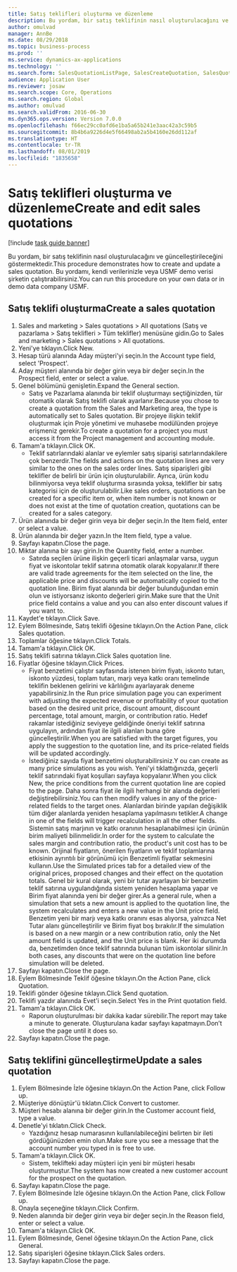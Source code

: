 ```yaml
---
title: Satış teklifleri oluşturma ve düzenleme
description: Bu yordam, bir satış teklifinin nasıl oluşturulacağını ve güncelleştirileceğini göstermektedir.
author: omulvad
manager: AnnBe
ms.date: 08/29/2018
ms.topic: business-process
ms.prod: ''
ms.service: dynamics-ax-applications
ms.technology: ''
ms.search.form: SalesQuotationListPage, SalesCreateQuotation, SalesQuotationTable, SalesQuotationTotals, SalesQuotationPriceSimulation, SalesQuotationEditLines, SrsReportViewerForm, smmSetNumSeqIfManual, CustTable, SalesTable
audience: Application User
ms.reviewer: josaw
ms.search.scope: Core, Operations
ms.search.region: Global
ms.author: omulvad
ms.search.validFrom: 2016-06-30
ms.dyn365.ops.version: Version 7.0.0
ms.openlocfilehash: f66ec29cc0afd6e1ba5a65b241e3aac42a3c59b5
ms.sourcegitcommit: 8b4b6a9226d4e5f66498ab2a5b4160e26dd112af
ms.translationtype: HT
ms.contentlocale: tr-TR
ms.lasthandoff: 08/01/2019
ms.locfileid: "1835658"
---
```

# <a name="create-and-edit-sales-quotations"></a><span data-ttu-id="502a5-103">Satış teklifleri oluşturma ve düzenleme</span><span class="sxs-lookup"><span data-stu-id="502a5-103">Create and edit sales quotations</span></span>

[!include [task guide banner](../../includes/task-guide-banner.md)]

<span data-ttu-id="502a5-104">Bu yordam, bir satış teklifinin nasıl oluşturulacağını ve güncelleştirileceğini göstermektedir.</span><span class="sxs-lookup"><span data-stu-id="502a5-104">This procedure demonstrates how to create and update a sales quotation.</span></span> <span data-ttu-id="502a5-105">Bu yordamı, kendi verilerinizle veya USMF demo verisi şirketin çalıştırabilirsiniz.</span><span class="sxs-lookup"><span data-stu-id="502a5-105">You can run this procedure on your own data or in demo data company USMF.</span></span>


## <a name="create-a-sales-quotation"></a><span data-ttu-id="502a5-106">Satış teklifi oluşturma</span><span class="sxs-lookup"><span data-stu-id="502a5-106">Create a sales quotation</span></span>
1. <span data-ttu-id="502a5-107">Sales and marketing > Sales quotations > All quotations (Satış ve pazarlama > Satış teklifleri > Tüm teklifler) menüsüne gidin.</span><span class="sxs-lookup"><span data-stu-id="502a5-107">Go to Sales and marketing > Sales quotations > All quotations.</span></span>
2. <span data-ttu-id="502a5-108">Yeni'ye tıklayın.</span><span class="sxs-lookup"><span data-stu-id="502a5-108">Click New.</span></span>
3. <span data-ttu-id="502a5-109">Hesap türü alanında Aday müşteri'yi seçin.</span><span class="sxs-lookup"><span data-stu-id="502a5-109">In the Account type field, select 'Prospect'.</span></span>
4. <span data-ttu-id="502a5-110">Aday müşteri alanında bir değer girin veya bir değer seçin.</span><span class="sxs-lookup"><span data-stu-id="502a5-110">In the Prospect field, enter or select a value.</span></span>
5. <span data-ttu-id="502a5-111">Genel bölümünü genişletin.</span><span class="sxs-lookup"><span data-stu-id="502a5-111">Expand the General section.</span></span>
    * <span data-ttu-id="502a5-112">Satış ve Pazarlama alanında bir teklif oluşturmayı seçtiğinizden, tür otomatik olarak Satış teklifi olarak ayarlanır.</span><span class="sxs-lookup"><span data-stu-id="502a5-112">Because you chose to create a quotation from the Sales and Marketing area, the type is automatically set to Sales quotation.</span></span> <span data-ttu-id="502a5-113">Bir projeye ilişkin teklif oluşturmak için Proje yönetimi ve muhasebe modülünden projeye erişmeniz gerekir.</span><span class="sxs-lookup"><span data-stu-id="502a5-113">To create a quotation for a project you must access it from the Project management and accounting module.</span></span>   
6. <span data-ttu-id="502a5-114">Tamam'a tıklayın.</span><span class="sxs-lookup"><span data-stu-id="502a5-114">Click OK.</span></span>
    * <span data-ttu-id="502a5-115">Teklif satırlarındaki alanlar ve eylemler satış siparişi satırlarındakilere çok benzerdir.</span><span class="sxs-lookup"><span data-stu-id="502a5-115">The fields and actions on the quotation lines are very similar to the ones on the sales order lines.</span></span>   <span data-ttu-id="502a5-116">Satış siparişleri gibi teklifler de belirli bir ürün için oluşturulabilir. Ayrıca, ürün kodu bilinmiyorsa veya teklif oluşturma sırasında yoksa, teklifler bir satış kategorisi için de oluşturulabilir.</span><span class="sxs-lookup"><span data-stu-id="502a5-116">Like sales orders, quotations can be created for a specific item or, when item number is not known or does not exist at the time of quotation creation, quotations can be created for a sales category.</span></span>  
7. <span data-ttu-id="502a5-117">Ürün alanında bir değer girin veya bir değer seçin.</span><span class="sxs-lookup"><span data-stu-id="502a5-117">In the Item field, enter or select a value.</span></span>
8. <span data-ttu-id="502a5-118">Ürün alanında bir değer yazın.</span><span class="sxs-lookup"><span data-stu-id="502a5-118">In the Item field, type a value.</span></span>
9. <span data-ttu-id="502a5-119">Sayfayı kapatın.</span><span class="sxs-lookup"><span data-stu-id="502a5-119">Close the page.</span></span>
10. <span data-ttu-id="502a5-120">Miktar alanına bir sayı girin.</span><span class="sxs-lookup"><span data-stu-id="502a5-120">In the Quantity field, enter a number.</span></span>
    * <span data-ttu-id="502a5-121">Satırda seçilen ürüne ilişkin geçerli ticari anlaşmalar varsa, uygun fiyat ve iskontolar teklif satırına otomatik olarak kopyalanır.</span><span class="sxs-lookup"><span data-stu-id="502a5-121">If there are valid trade agreements for the item selected on the line, the applicable price and discounts will be automatically copied to the quotation line.</span></span> <span data-ttu-id="502a5-122">Birim fiyat alanında bir değer bulunduğundan emin olun ve istiyorsanız iskonto değerleri girin.</span><span class="sxs-lookup"><span data-stu-id="502a5-122">Make sure that the Unit price field contains a value and you can also enter discount values if you want to.</span></span>  
11. <span data-ttu-id="502a5-123">Kaydet'e tıklayın.</span><span class="sxs-lookup"><span data-stu-id="502a5-123">Click Save.</span></span>
12. <span data-ttu-id="502a5-124">Eylem Bölmesinde, Satış teklifi öğesine tıklayın.</span><span class="sxs-lookup"><span data-stu-id="502a5-124">On the Action Pane, click Sales quotation.</span></span>
13. <span data-ttu-id="502a5-125">Toplamlar öğesine tıklayın.</span><span class="sxs-lookup"><span data-stu-id="502a5-125">Click Totals.</span></span>
14. <span data-ttu-id="502a5-126">Tamam'a tıklayın.</span><span class="sxs-lookup"><span data-stu-id="502a5-126">Click OK.</span></span>
15. <span data-ttu-id="502a5-127">Satış teklifi satırına tıklayın.</span><span class="sxs-lookup"><span data-stu-id="502a5-127">Click Sales quotation line.</span></span>
16. <span data-ttu-id="502a5-128">Fiyatlar öğesine tıklayın.</span><span class="sxs-lookup"><span data-stu-id="502a5-128">Click Prices.</span></span>
    * <span data-ttu-id="502a5-129">Fiyat benzetimi çalıştır sayfasında istenen birim fiyatı, iskonto tutarı, iskonto yüzdesi, toplam tutarı, marjı veya katkı oranı temelinde teklifin beklenen gelirini ve kârlılığını ayarlayarak deneme yapabilirsiniz.</span><span class="sxs-lookup"><span data-stu-id="502a5-129">In the Run price simulation page you can experiment with adjusting the expected revenue or profitability of your quotation based on the desired unit price, discount amount, discount percentage, total amount, margin, or contribution ratio.</span></span>   <span data-ttu-id="502a5-130">Hedef rakamlar istediğiniz seviyeye geldiğinde öneriyi teklif satırına uygulayın, ardından fiyat ile ilgili alanları buna göre güncelleştirilir.</span><span class="sxs-lookup"><span data-stu-id="502a5-130">When you are satisfied with the target figures, you apply the suggestion to the quotation line, and its price-related fields will be updated accordingly.</span></span>  
    * <span data-ttu-id="502a5-131">İstediğiniz sayıda fiyat benzetimi oluşturabilirsiniz.</span><span class="sxs-lookup"><span data-stu-id="502a5-131">Y ou can create as many price simulations as you wish.</span></span> <span data-ttu-id="502a5-132">Yeni'yi tıklattığınızda, geçerli teklif satırındaki fiyat koşulları sayfaya kopyalanır.</span><span class="sxs-lookup"><span data-stu-id="502a5-132">When you click New, the price conditions from the current quotation line are copied to the page.</span></span> <span data-ttu-id="502a5-133">Daha sonra fiyat ile ilgili herhangi bir alanda değerleri değiştirebilirsiniz.</span><span class="sxs-lookup"><span data-stu-id="502a5-133">You can then modify values in any of the price-related fields to the target ones.</span></span> <span data-ttu-id="502a5-134">Alanlardan birinde yapılan değişiklik tüm diğer alanlarda yeniden hesaplama yapılmasını tetikler.</span><span class="sxs-lookup"><span data-stu-id="502a5-134">A change in one of the fields will trigger recalculation in all the other fields.</span></span> <span data-ttu-id="502a5-135">Sistemin satış marjının ve katkı oranının hesaplanabilmesi için ürünün birim maliyeti bilinmelidir.</span><span class="sxs-lookup"><span data-stu-id="502a5-135">In order for the system to calculate the sales margin and contribution ratio, the product's unit cost has to be known.</span></span> <span data-ttu-id="502a5-136">Orijinal fiyatların, önerilen fiyatların ve teklif toplamlarına etkisinin ayrıntılı bir görünümü için Benzetimli fiyatlar sekmesini kullanın.</span><span class="sxs-lookup"><span data-stu-id="502a5-136">Use the Simulated prices tab for a detailed view of the original prices, proposed changes and their effect on the quotation totals.</span></span>   <span data-ttu-id="502a5-137">Genel bir kural olarak, yeni bir tutar ayarlayan bir benzetim teklif satırına uygulandığında sistem yeniden hesaplama yapar ve Birim fiyat alanında yeni bir değer girer.</span><span class="sxs-lookup"><span data-stu-id="502a5-137">As a general rule, when a simulation that sets a new amount is applied to the quotation line, the system recalculates and enters a new value in the Unit price field.</span></span> <span data-ttu-id="502a5-138">Benzetim yeni bir marjı veya katkı oranını esas alıyorsa, yalnızca Net Tutar alanı güncelleştirilir ve Birim fiyat boş bırakılır.</span><span class="sxs-lookup"><span data-stu-id="502a5-138">If the simulation is based on a new margin or a new contribution ratio, only the Net amount field is updated, and the Unit price is blank.</span></span> <span data-ttu-id="502a5-139">Her iki durumda da, benzetimden önce teklif satırında bulunan tüm iskontolar silinir.</span><span class="sxs-lookup"><span data-stu-id="502a5-139">In both cases, any discounts that were on the quotation line before simulation will be deleted.</span></span>  
17. <span data-ttu-id="502a5-140">Sayfayı kapatın.</span><span class="sxs-lookup"><span data-stu-id="502a5-140">Close the page.</span></span>
18. <span data-ttu-id="502a5-141">Eylem Bölmesinde Teklif öğesine tıklayın.</span><span class="sxs-lookup"><span data-stu-id="502a5-141">On the Action Pane, click Quotation.</span></span>
19. <span data-ttu-id="502a5-142">Teklifi gönder öğesine tıklayın.</span><span class="sxs-lookup"><span data-stu-id="502a5-142">Click Send quotation.</span></span>
20. <span data-ttu-id="502a5-143">Teklifi yazdır alanında Evet'i seçin.</span><span class="sxs-lookup"><span data-stu-id="502a5-143">Select Yes in the Print quotation field.</span></span>
21. <span data-ttu-id="502a5-144">Tamam'a tıklayın.</span><span class="sxs-lookup"><span data-stu-id="502a5-144">Click OK.</span></span>
    * <span data-ttu-id="502a5-145">Raporun oluşturulması bir dakika kadar sürebilir.</span><span class="sxs-lookup"><span data-stu-id="502a5-145">The report may take a minute to generate.</span></span> <span data-ttu-id="502a5-146">Oluşturulana kadar sayfayı kapatmayın.</span><span class="sxs-lookup"><span data-stu-id="502a5-146">Don’t close the page until it does so.</span></span>  
22. <span data-ttu-id="502a5-147">Sayfayı kapatın.</span><span class="sxs-lookup"><span data-stu-id="502a5-147">Close the page.</span></span>

## <a name="update-a-sales-quotation"></a><span data-ttu-id="502a5-148">Satış teklifini güncelleştirme</span><span class="sxs-lookup"><span data-stu-id="502a5-148">Update a sales quotation</span></span>
1. <span data-ttu-id="502a5-149">Eylem Bölmesinde İzle öğesine tıklayın.</span><span class="sxs-lookup"><span data-stu-id="502a5-149">On the Action Pane, click Follow up.</span></span>
2. <span data-ttu-id="502a5-150">Müşteriye dönüştür'ü tıklatın.</span><span class="sxs-lookup"><span data-stu-id="502a5-150">Click Convert to customer.</span></span>
3. <span data-ttu-id="502a5-151">Müşteri hesabı alanına bir değer girin.</span><span class="sxs-lookup"><span data-stu-id="502a5-151">In the Customer account field, type a value.</span></span>
4. <span data-ttu-id="502a5-152">Denetle'yi tıklatın.</span><span class="sxs-lookup"><span data-stu-id="502a5-152">Click Check.</span></span>
    * <span data-ttu-id="502a5-153">Yazdığınız hesap numarasının kullanılabileceğini belirten bir ileti gördüğünüzden emin olun.</span><span class="sxs-lookup"><span data-stu-id="502a5-153">Make sure you see a message that the account number you typed in is free to use.</span></span>  
5. <span data-ttu-id="502a5-154">Tamam'a tıklayın.</span><span class="sxs-lookup"><span data-stu-id="502a5-154">Click OK.</span></span>
    * <span data-ttu-id="502a5-155">Sistem, teklifteki aday müşteri için yeni bir müşteri hesabı oluşturmuştur.</span><span class="sxs-lookup"><span data-stu-id="502a5-155">The system has now created a new customer account for the prospect on the quotation.</span></span>  
6. <span data-ttu-id="502a5-156">Sayfayı kapatın.</span><span class="sxs-lookup"><span data-stu-id="502a5-156">Close the page.</span></span>
7. <span data-ttu-id="502a5-157">Eylem Bölmesinde İzle öğesine tıklayın.</span><span class="sxs-lookup"><span data-stu-id="502a5-157">On the Action Pane, click Follow up.</span></span>
8. <span data-ttu-id="502a5-158">Onayla seçeneğine tıklayın.</span><span class="sxs-lookup"><span data-stu-id="502a5-158">Click Confirm.</span></span>
9. <span data-ttu-id="502a5-159">Neden alanında bir değer girin veya bir değer seçin.</span><span class="sxs-lookup"><span data-stu-id="502a5-159">In the Reason field, enter or select a value.</span></span>
10. <span data-ttu-id="502a5-160">Tamam'a tıklayın.</span><span class="sxs-lookup"><span data-stu-id="502a5-160">Click OK.</span></span>
11. <span data-ttu-id="502a5-161">Eylem Bölmesinde, Genel öğesine tıklayın.</span><span class="sxs-lookup"><span data-stu-id="502a5-161">On the Action Pane, click General.</span></span>
12. <span data-ttu-id="502a5-162">Satış siparişleri öğesine tıklayın.</span><span class="sxs-lookup"><span data-stu-id="502a5-162">Click Sales orders.</span></span>
13. <span data-ttu-id="502a5-163">Sayfayı kapatın.</span><span class="sxs-lookup"><span data-stu-id="502a5-163">Close the page.</span></span>

